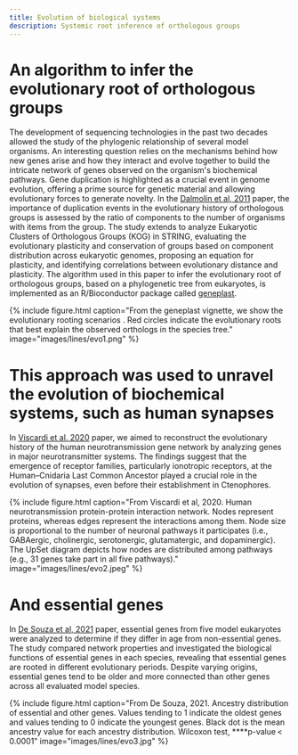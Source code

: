 ```yaml
---
title: Evolution of biological systems
description: Systemic root inference of orthologous groups
---
```


# An algorithm to infer the evolutionary root of orthologous groups

The development of sequencing technologies in the past two decades allowed the study of the phylogenic relationship of several model organisms. An interesting question relies on the mechanisms behind how new genes arise and how they interact and evolve together to build the intricate network of genes observed on the organism's biochemical pathways. Gene duplication is highlighted as a crucial event in genome evolution, offering a prime source for genetic material and allowing evolutionary forces to generate novelty. In the [Dalmolin et al, 2011](https://biologydirect.biomedcentral.com/articles/10.1186/1745-6150-6-22) paper, the importance of duplication events in the evolutionary history of orthologous groups is assessed by the ratio of components to the number of organisms with items from the group. The study extends to analyze Eukaryotic Clusters of Orthologous Groups (KOG) in STRING, evaluating the evolutionary plasticity and conservation of groups based on component distribution across eukaryotic genomes, proposing an equation for plasticity, and identifying correlations between evolutionary distance and plasticity. The algorithm used in this paper to infer the evolutionary root of orthologous groups, based on a phylogenetic tree from eukaryotes, is implemented as an R/Bioconductor package called [geneplast](https://www.bioconductor.org/packages/release/bioc/html/geneplast.html).

{%
  include figure.html
  caption="From the geneplast vignette, we show the evolutionary rooting scenarios . Red circles indicate the evolutionary roots that best explain the observed orthologs in the species tree."
  image="images/lines/evo1.png"
%}

# This approach was used to unravel the evolution of biochemical systems, such as human synapses

In [Viscardi et al. 2020](https://doi.org/10.1093/molbev/msaa252) paper, we aimed to reconstruct the evolutionary history of the human neurotransmission gene network by analyzing genes in major neurotransmitter systems. The findings suggest that the emergence of receptor families, particularly ionotropic receptors, at the Human–Cnidaria Last Common Ancestor played a crucial role in the evolution of synapses, even before their establishment in Ctenophores.

{%
  include figure.html
  caption="From Viscardi et al, 2020. Human neurotransmission protein-protein interaction network. Nodes represent proteins, whereas edges represent the interactions among them. Node size is proportional to the number of neuronal pathways it participates (i.e., GABAergic, cholinergic, serotonergic, glutamatergic, and dopaminergic). The UpSet diagram depicts how nodes are distributed among pathways (e.g., 31 genes take part in all five pathways)."
  image="images/lines/evo2.jpeg"
%}

# And essential genes

In [De Souza et al, 2021](https://doi.org/10.1007/s10142-021-00794-9) paper, essential genes from five model eukaryotes were analyzed to determine if they differ in age from non-essential genes. The study compared network properties and investigated the biological functions of essential genes in each species, revealing that essential genes are rooted in different evolutionary periods. Despite varying origins, essential genes tend to be older and more connected than other genes across all evaluated model species.

{%
  include figure.html
  caption="From De Souza, 2021. Ancestry distribution of essential and other genes. Values tending to 1 indicate the oldest genes and values tending to 0 indicate the youngest genes. Black dot is the mean ancestry value for each ancestry distribution. Wilcoxon test, ****p-value < 0.0001"
  image="images/lines/evo3.jpg"
%}

